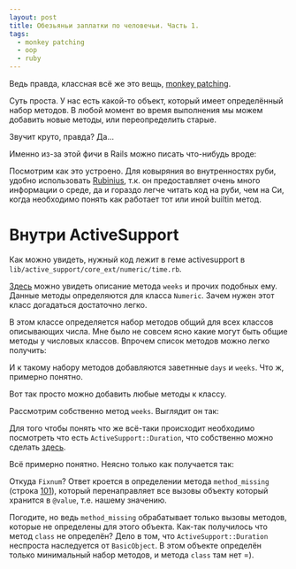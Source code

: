 ```yaml
---
layout: post
title: Обезьяньи заплатки по человечьи. Часть 1.
tags:
  - monkey patching
  - oop
  - ruby
---
```


Ведь правда, классная всё же это вещь, [monkey patching](http://en.wikipedia.org/wiki/Monkey_patch).

Суть проста. У нас есть какой-то объект, который имеет определённый набор методов.
В любой момент во время выполнения мы можем добавить
новые методы, или переопределить старые.

Звучит круто, правда? Да...

Именно из-за этой фичи в Rails можно писать что-нибудь вроде:

<script src="https://gist.github.com/973566.js?file=gistfile1.rb"></script>

Посмотрим как это устроено. Для ковыряния во внутренностях руби,
удобно использовать [Rubinius](http://http://rubini.us), т.к. он
предоставляет очень много информации о среде, да и гораздо легче
читать код на руби, чем на Си, когда необходимо понять как работает тот
или иной builtin метод.

# Внутри ActiveSupport

<script src="https://gist.github.com/973566.js?file=gistfile2.txt"></script>

Как можно увидеть, нужный код лежит в геме activesupport в `lib/active_support/core_ext/numeric/time.rb`.

[Здесь](https://github.com/rails/rails/blob/b2d94322e6f2c2324154465147938ca8b16c610d/activesupport/lib/active_support/core_ext/numeric/time.rb#L52) можно увидеть описание метода `weeks` и прочих подобных ему.
Данные методы определяются для класса `Numeric`.
Зачем нужен этот класс догадаться достаточно легко.

<script src="https://gist.github.com/973566.js?file=gistfile4.txt"></script>

В этом классе определяется набор методов общий для всех классов
описывающих числа. Мне было не совсем ясно какие могут быть общие методы
у числовых классов. Впрочем список методов можно легко получить:

<script src="https://gist.github.com/973566.js?file=gistfile5.txt"></script>

И к такому набору методов добавляются заветнные `days` и `weeks`. Что ж, примерно понятно. 

Вот так просто можно добавить любые методы к классу.

Рассмотрим собственно метод `weeks`. Выглядит он так:

<script src="https://gist.github.com/973566.js?file=gistfile3.rb"></script>

Для того чтобы понять что же всё-таки происходит необходимо посмотреть что есть `ActiveSupport::Duration`,
что собственно можно сделать [здесь](https://github.com/rails/rails/blob/186e3c71f95316b94e728eb62b519d074d27cea3/activesupport/lib/active_support/duration.rb).

Всё примерно понятно. Неясно только как получается так:

<script src="https://gist.github.com/973566.js?file=gistfile6.txt"></script>

Откуда `Fixnum`? Ответ кроется в определении метода `method_missing` (строка [101](https://github.com/rails/rails/blob/186e3c71f95316b94e728eb62b519d074d27cea3/activesupport/lib/active_support/duration.rb#L101)),
который перенаправляет все вызовы объекту который хранится в `@value`, т.е.
нашему значению.

Погодите, но ведь `method_missing` обрабатывает только вызовы методов, которые
не определены для этого объекта. Как-так получилось что метод `class` не определён?
Дело в том, что `ActiveSupport::Duration` неспроста наследуется от `BasicObject`.
В этом объекте определён только минимальный набор методов, и метода `class` там нет =).

